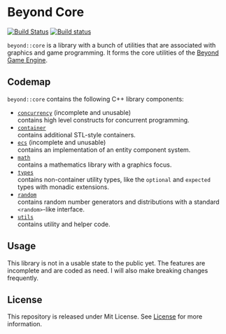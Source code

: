 # Beyond Core

[![Build Status](https://travis-ci.org/Beyond-Engine/Core.svg?branch=master)](https://travis-ci.org/Beyond-Engine/Core)
[![Build status](https://ci.appveyor.com/api/projects/status/4fd4193gbuj65w0e?svg=true)](https://ci.appveyor.com/project/LesleyLai/core)

`beyond::core` is a library with a bunch of utilities that are associated with graphics and game programming.
It forms the core utilities of the [Beyond Game Engine](https://github.com/Beyond-Engine/Beyond-Game-Engine).

## Codemap

`beyond::core` contains the following C++ library components:

* [`concurrency`](include/beyond/concurrency/)  (incomplete and unusable)
  <br /> contains high level constructs for concurrent programming.
* [`container`](include/beyond/container)
  <br /> contains additional STL-style containers.
* [`ecs`](include/beyond/ecs) (incomplete and unusable)
    <br /> contains an implementation of an entity component system.
* [`math`](include/beyond/math/)
  <br /> contains a mathematics library with a graphics focus.
* [`types`](include/beyond/types/)
  <br /> contains non-container utility types, like the
  `optional` and `expected` types with monadic extensions.
* [`random`](include/beyond/random/)
  <br />  contains random number generators and distributions with a standard `<random>`-like interface.
* [`utils`](include/beyond/utils/)
  <br />  contains utility and helper code.

## Usage

This library is not in a usable state to the public yet.
The features are incomplete and are coded as need.
I will also make breaking changes frequently.

## License

This repository is released under Mit License. See [License](file:License) for more information.
